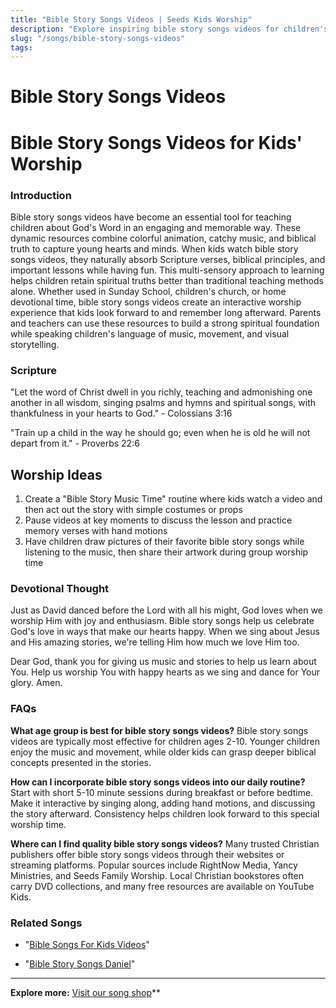 ```yaml
---
title: "Bible Story Songs Videos | Seeds Kids Worship"
description: "Explore inspiring bible story songs videos for children's worship and faith development. Biblical music resources for families and ministry."
slug: "/songs/bible-story-songs-videos"
tags:
---
```


# Bible Story Songs Videos

# Bible Story Songs Videos for Kids' Worship

### Introduction
Bible story songs videos have become an essential tool for teaching children about God's Word in an engaging and memorable way. These dynamic resources combine colorful animation, catchy music, and biblical truth to capture young hearts and minds. When kids watch bible story songs videos, they naturally absorb Scripture verses, biblical principles, and important lessons while having fun. This multi-sensory approach to learning helps children retain spiritual truths better than traditional teaching methods alone. Whether used in Sunday School, children's church, or home devotional time, bible story songs videos create an interactive worship experience that kids look forward to and remember long afterward. Parents and teachers can use these resources to build a strong spiritual foundation while speaking children's language of music, movement, and visual storytelling.

### Scripture
"Let the word of Christ dwell in you richly, teaching and admonishing one another in all wisdom, singing psalms and hymns and spiritual songs, with thankfulness in your hearts to God." - Colossians 3:16

"Train up a child in the way he should go; even when he is old he will not depart from it." - Proverbs 22:6

## Worship Ideas
1. Create a "Bible Story Music Time" routine where kids watch a video and then act out the story with simple costumes or props
2. Pause videos at key moments to discuss the lesson and practice memory verses with hand motions
3. Have children draw pictures of their favorite bible story songs while listening to the music, then share their artwork during group worship time

### Devotional Thought
Just as David danced before the Lord with all his might, God loves when we worship Him with joy and enthusiasm. Bible story songs help us celebrate God's love in ways that make our hearts happy. When we sing about Jesus and His amazing stories, we're telling Him how much we love Him too. 

Dear God, thank you for giving us music and stories to help us learn about You. Help us worship You with happy hearts as we sing and dance for Your glory. Amen.

### FAQs
**What age group is best for bible story songs videos?**
Bible story songs videos are typically most effective for children ages 2-10. Younger children enjoy the music and movement, while older kids can grasp deeper biblical concepts presented in the stories.

**How can I incorporate bible story songs videos into our daily routine?**
Start with short 5-10 minute sessions during breakfast or before bedtime. Make it interactive by singing along, adding hand motions, and discussing the story afterward. Consistency helps children look forward to this special worship time.

**Where can I find quality bible story songs videos?**
Many trusted Christian publishers offer bible story songs videos through their websites or streaming platforms. Popular sources include RightNow Media, Yancy Ministries, and Seeds Family Worship. Local Christian bookstores often carry DVD collections, and many free resources are available on YouTube Kids.

### Related Songs

- "[Bible Songs For Kids Videos](/songs/bible-songs-for-kids-videos/)"

- "[Bible Story Songs Daniel](/songs/bible-story-songs-daniel/)"

---

**Explore more:** [Visit our song shop](https://seedskidsworship.com/shop)**

<!-- Schema Markup -->
<script type="application/ld+json">
{
  "@context": "https://schema.org",
  "@type": "MusicRecording",
  "name": "Bible Story Songs Videos",
  "byArtist": {
    "@type": "MusicGroup",
    "name": "Seeds Kids Worship"
  },
  "isFamilyFriendly": true,
  "url": "https://seedskidsworship.com/songs/bible-story-songs-videos/"
}
</script>